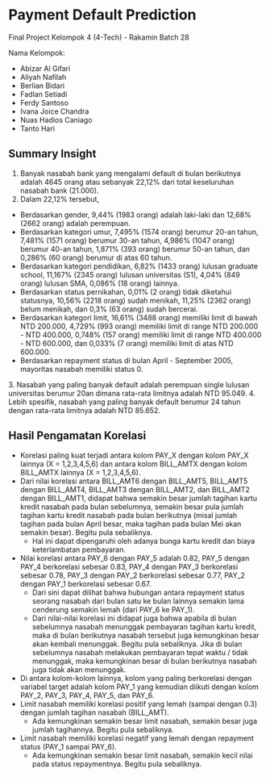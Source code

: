 # <b>Payment Default Prediction</b>
<p> Final Project Kelompok 4 (4-Tech) - Rakamin Batch 28</p>
<p> Nama Kelompok: </p>
<ul>
    <li>Abizar Al Gifari</li>
    <li>Aliyah Nafilah</li>
    <li>Berlian Bidari</li>
    <li>Fadlan Setiadi</li>
    <li>Ferdy Santoso</li>
    <li>Ivana Joice Chandra</li>
    <li>Nuas Hadios Caniago</li>
    <li>Tanto Hari</li>
</ul>

## <b>Summary Insight</b>
1. Banyak nasabah bank yang mengalami default di bulan berikutnya adalah 4645 orang atau sebanyak 22,12% dari total keseluruhan nasabah bank (21.000).
2. Dalam 22,12% tersebut,
<ul>
<li>Berdasarkan gender, 9,44% (1983 orang) adalah laki-laki dan 12,68% (2662 orang) adalah perempuan.</li>
<li>Berdasarkan kategori umur, 7,495% (1574 orang) berumur 20-an tahun, 7,481% (1571 orang) berumur 30-an tahun, 4,986% (1047 orang) berumur 40-an tahun, 1,871% (393 orang) berumur 50-an tahun, dan 0,286% (60 orang) berumur di atas 60 tahun.</li>
<li>Berdasarkan kategori pendidikan, 6,82% (1433 orang) lulusan graduate school, 11,167% (2345 orang) lulusan universitas (S1), 4,04% (849 orang) lulusan SMA, 0,086% (18 orang) lainnya.</li>
<li>Berdasarkan status pernikahan, 0,01% (2 orang) tidak diketahui statusnya, 10,56% (2218 orang) sudah menikah, 11,25% (2362 orang) belum menikah, dan 0,3% (63 orang) sudah bercerai.</li>
<li>Berdasarkan kategori limit, 16,61% (3488 orang) memiliki limit di bawah NTD 200.000, 4,729% (993 orang) memiliki limit di range NTD 200.000 - NTD 400.000, 0,748% (157 orang) memiliki limit di range NTD 400.000 - NTD 600.000, dan 0,033% (7 orang) memiliki limit di atas NTD 600.000.</li>
<li>Berdasarkan repayment status di bulan April - September 2005, mayoritas nasabah memiliki status 0.</li>
</ul>
3. Nasabah yang paling banyak default adalah perempuan single lulusan universitas berumur 20an dimana rata-rata limitnya adalah NTD 95.049.
4. Lebih spesifik, nasabah yang paling banyak default berumur 24 tahun dengan rata-rata limitnya adalah NTD 85.652.

## <b>Hasil Pengamatan Korelasi</b>
* Korelasi paling kuat terjadi antara kolom PAY_X dengan kolom PAY_X lainnya (X = 1,2,3,4,5,6) dan antara kolom BILL_AMTX dengan kolom BILL_AMTX lainnya (X = 1,2,3,4,5,6).
* Dari nilai korelasi antara BILL_AMT6 dengan BILL_AMT5, BILL_AMT5 dengan BILL_AMT4, BILL_AMT3 dengan BILL_AMT2, dan BILL_AMT2 dengan BILL_AMT1, didapat bahwa semakin besar jumlah tagihan kartu kredit nasabah pada bulan sebelumnya, semakin besar pula jumlah tagihan kartu kredit nasabah pada bulan berikutnya (misal jumlah tagihan pada bulan April besar, maka tagihan pada bulan Mei akan semakin besar). Begitu pula sebaliknya.
  * Hal ini dapat dipengaruhi oleh adanya bunga kartu kredit dan biaya keterlambatan pembayaran.
* Nilai korelasi antara PAY_6 dengan PAY_5 adalah 0.82, PAY_5 dengan PAY_4 berkorelasi sebesar 0.83, PAY_4 dengan PAY_3 berkorelasi sebesar 0.78, PAY_3 dengan PAY_2 berkorelasi sebesar 0.77, PAY_2 dengan PAY_1 berkorelasi sebesar 0.67.
  * Dari sini dapat dilihat bahwa hubungan antara repayment status seorang nasabah dari bulan satu ke bulan lainnya semakin lama cenderung semakin lemah (dari PAY_6 ke PAY_1).
  * Dari nilai-nilai korelasi ini didapat juga bahwa apabila di bulan sebelumnya nasabah menunggak pembayaran tagihan kartu kredit, maka di bulan berikutnya nasabah tersebut juga kemungkinan besar akan kembali menunggak. Begitu pula sebaliknya. Jika di bulan sebelumnya nasabah melakukan pembayaran tepat waktu / tidak menunggak, maka kemungkinan besar di bulan berikutnya nasabah juga tidak akan menunggak.
* Di antara kolom-kolom lainnya, kolom yang paling berkorelasi dengan variabel target adalah kolom PAY_1 yang kemudian diikuti dengan kolom PAY_2, PAY_3, PAY_4, PAY_5, dan PAY_6.
* Limit nasabah memiliki korelasi positif yang lemah (sampai dengan 0.3) dengan jumlah tagihan nasabah (BILL_AMT).
  * Ada kemungkinan semakin besar limit nasabah, semakin besar juga jumlah tagihannya. Begitu pula sebaliknya.
* Limit nasabah memiliki korelasi negatif yang lemah dengan repayment status (PAY_1 sampai PAY_6).
  * Ada kemungkinan semakin besar limit nasabah, semakin kecil nilai pada status repaymentnya. Begitu pula sebaliknya.


